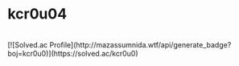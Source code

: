 # kcr0u04
<br>
[![Solved.ac Profile](http://mazassumnida.wtf/api/generate_badge?boj=kcr0u0)](https://solved.ac/kcr0u0)<br/>